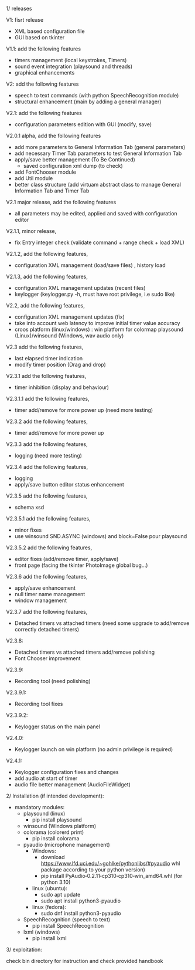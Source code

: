 1/ releases

V1: fisrt release
- XML based configuration file
- GUI based on tkinter

V1.1: add the following features
- timers management (local keystrokes, Timers)
- sound event integration (playsound and threads)
- graphical enhancements

V2: add the following features
- speech to text commands (with python SpeechRecognition module)
- structural enhancement (main by adding a general manager)

V2.1: add the following features
- configuration parameters edition with GUI (modify, save)

V2.0.1 alpha, add the following features
- add more parameters to General Information Tab (general parameters)
- add necessary Timer Tab parameters to test General Information Tab
- apply/save better management (To Be Continued)
    - saved configuration xml dump (to check) 
- add FontChooser module
- add Util module
- better class structure (add virtuam abstract class to manage General Information Tab and Timer Tab


V2.1 major release, add the following features
- all parameters may be edited, applied and saved with configuration editor

V2.1.1, minor release, 
- fix Entry integer check (validate command + range check + load XML)

V2.1.2, add the following features, 
- configuration XML management (load/save files) , history load

V2.1.3, add the following features, 
- configuration XML management updates (recent files)
- keylogger (keylogger.py -h, must have root privilege, i.e sudo like)

V2.2, add the following features, 
- configuration XML management updates (fix)
- take into account web latency to improve initial timer value accuracy
- croos platform (linux/windows) :  win platform for colormap playsound (Linux)/winsound (Windows, wav audio only)

V2.3 add the following features, 
- last elapsed timer indication
- modify timer position (Drag and drop)

V2.3.1 add the following features, 
- timer inhibition (display and behaviour)

V2.3.1.1 add the following features, 
- timer add/remove for more power up  (need more testing)

V2.3.2 add the following features, 
- timer add/remove for more power up  

V2.3.3 add the following features, 
- logging  (need more testing)

V2.3.4 add the following features, 
- logging  
- apply/save button editor status enhancement

V2.3.5 add the following features, 
- schema xsd

V2.3.5.1 add the following features, 
- minor fixes
- use winsound SND.ASYNC (windows) and block=False pour playsound

V2.3.5.2 add the following features, 
- editor fixes (add/remove timer, apply/save)
- front page (facing the tkinter PhotoImage global bug...) 


V2.3.6 add the following features, 
- apply/save enhancement
- null timer name management
- window management 


V2.3.7 add the following features, 
- Detached timers vs attached timers (need some upgrade to add/remove correctly detached timers)

V2.3.8:
- Detached timers vs attached timers add/remove polishing
- Font Chooser improvement

V2.3.9:
- Recording tool (need polishing)

V2.3.9.1:
- Recording tool fixes 

V2.3.9.2:
- Keylogger status on the main panel 

V2.4.0:
- Keylogger launch on win platform (no admin privilege is required)


V2.4.1:
- Keylogger configuration fixes and changes
- add audio at start of timer
- audio file better management (AudioFileWidget)

2/ Installation (if intended development):
- mandatory modules:
    - playsound (linux)
        - pip install playsound
    - winsound (Windows platform)
    - colorama (colorerd print)
        - pip install colorama
    - pyaudio (microphone management)
        - Windows:
            - download https://www.lfd.uci.edu/~gohlke/pythonlibs/#pyaudio whl package according to your python version)
            - pip install PyAudio‑0.2.11‑cp310‑cp310‑win_amd64.whl (for python 3.10)
        - linux (ubuntu):
            - sudo apt update
            - sudo apt install python3-pyaudio
        - linux (fedora):
            - sudo dnf install python3-pyaudio
    - SpeechRecognition (speech to text)
        - pip install SpeechRecognition
    - lxml (windows)
        - pip install lxml
    
3/ exploitation: 

check bin directory for instruction and check provided handbook
